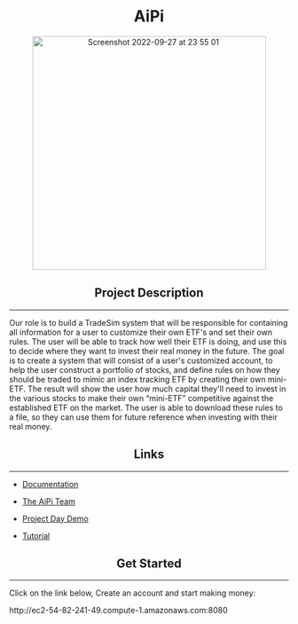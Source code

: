 <h1  align = "center"> <b> AiPi </b> </h1>
<p align = "center"><img width="421" alt="Screenshot 2022-09-27 at 23 55 01" src="https://user-images.githubusercontent.com/93087406/192642886-acdec4be-65c3-45e7-a2d2-76001af23e2e.png"></p>

<h2 align = "center"> <b> Project Description </b> </h2>

-----------------------------------------------------
<p> Our role is to build a TradeSim system that will be responsible for containing all information for a user to customize their own ETF's and set their own rules. The user will be able to track how well their ETF is doing, and use this to decide where they want to invest their real money in the future. The goal is to create a system that will consist of a user's customized account, to help the user construct a portfolio of stocks, and define rules on how they should be traded to mimic an index tracking ETF by creating their own mini-ETF.
The result will show the user how much capital they'll need to invest in the various stocks to make their own “mini-ETF” competitive against the established ETF on the market.
The user is able to download these rules to a file, so they can use them for future reference when investing with their real money.  </p>

<h2 align = "center">Links</h2>

-----------------------------------------------------

* [Documentation](https://github.com/COS301-SE-2022/TradeSim/wiki/Documentation)

* [The AiPi Team](https://github.com/COS301-SE-2022/TradeSim/wiki/The-AiPi-Team)

* [Project Day Demo](https://drive.google.com/file/d/1f4tcn5M33emtQ8MtuA3X-4Pio2NqYJgP/view?usp=sharing)

* [Tutorial](https://github.com/COS301-SE-2022/TradeSim/files/9678938/User.Manual.pdf)



<h2 align = "center">Get Started</h2>

-----------------------------------------------------

<p>Click on the link below, Create an account and start making money:</p>
<p>http://ec2-54-82-241-49.compute-1.amazonaws.com:8080</p>






